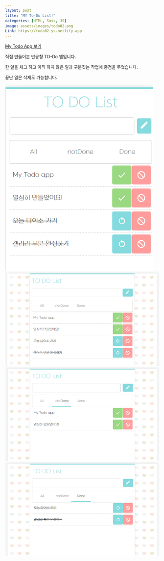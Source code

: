 ```yaml
---
layout: post
title: "MY To-Do List!"
categories: [HTML, Sass, JS]
image: assets/images/todo02.png
Link: https://todo02-ys.netlify.app
---
```




<a class="btn btn-purple mt-1" href="https://todo02-ys.netlify.app" target="_blank">My Todo App 보기</a>


<p class="text-dark text-left mt-3">직접 만들어본 반응형 TO-Do 앱입니다.</p>
<p class="text-dark text-left">한 일을 체크 하고 아직 하지 않은 일과 구분짓는 작업에 중점을 두었습니다.</p>
<p class="text-dark text-left">끝난 일은 삭제도 가능합니다.</p>


<div class="row justify-content-center pt-5">
  <div class="col-6 pt-4">
      <img src="/assets/images/todo_mobile.png">
    </div>
    <div class="col-10 pt-4">
    <img src="/assets/images/todo01.png">
    </div>
    <div class="col-10 pt-4">
    <img src="/assets/images/todo02.png">
    </div>
    <div class="col-10 pt-4">
    <img src="/assets/images/todo03.png">
    </div>
</div>
  

